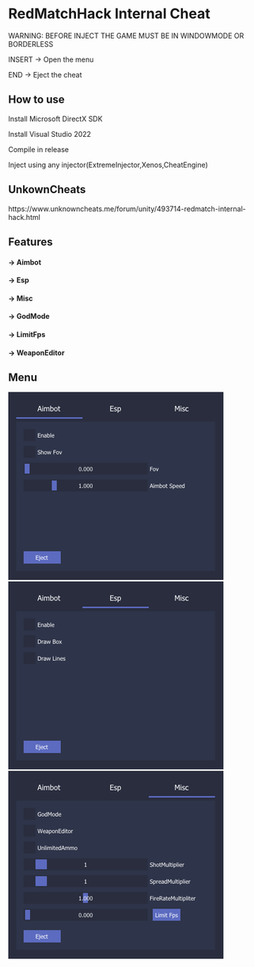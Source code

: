 <h1>RedMatchHack Internal Cheat</h1>

<p>WARNING: BEFORE INJECT THE GAME MUST BE IN WINDOWMODE OR BORDERLESS</p>
<p>INSERT -> Open the menu</p>
<p>END -> Eject the cheat</p>

<h2>How to use</h2>
<p>Install Microsoft DirectX SDK</p> 
<p>Install Visual Studio 2022</p> 
<p>Compile in release</p> 
<p>Inject using any injector(ExtremeInjector,Xenos,CheatEngine)</p> 

<h2>UnkownCheats</h2>
<p>https://www.unknowncheats.me/forum/unity/493714-redmatch-internal-hack.html</p>


<h2>Features</h2>

<h4>-> Aimbot</h4>
<h4>-> Esp</h4>
<h4>-> Misc</h4>
<h4>-> GodMode<h4>
<h4>-> LimitFps <h4>
<h4>-> WeaponEditor<h4>


<h2>Menu</h2>
<img src="AimTab.png">
<img src="EspTab.png">
<img src="MiscTab.png">



